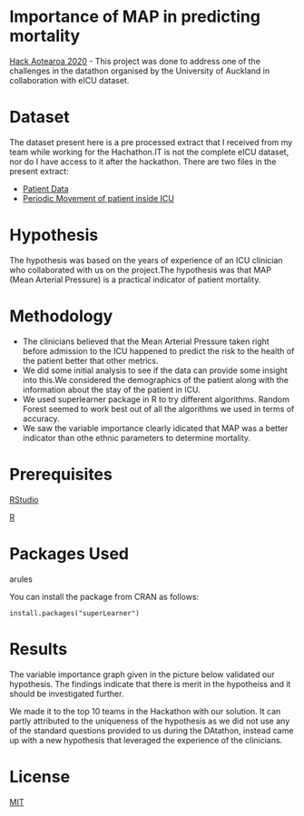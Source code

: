 # Importance of MAP in predicting mortality
[Hack Aotearoa 2020](http://hackaotearoa.co.nz/) - This project was done to address one of the challenges in the datathon organised by the University of Auckland in collaboration with eICU dataset.

# Dataset
The dataset present here is a pre processed extract that I received from my team while working for the Hachathon.IT is not the complete eICU dataset, nor do I have access to it after the hackathon.
There are two files in the present extract:
* [Patient Data](https://github.com/manvimadan12/Predicting_Mortality_using_BP_in_eICU_dataset/blob/master/Dataset/patientData.csv)
* [Periodic Movement of patient inside ICU](https://github.com/manvimadan12/Predicting_Mortality_using_BP_in_eICU_dataset/blob/master/Dataset/aperiodicNIBPmetrics.csv)

# Hypothesis
The hypothesis was based on the years of experience of an ICU clinician who collaborated with us on the project.The hypothesis was that MAP (Mean Arterial Pressure) is a practical indicator of patient mortality. 

# Methodology
* The clinicians believed that the Mean Arterial Pressure taken right before admission to the ICU happened to predict the risk to the health of the patient better that other metrics.
* We did some initial analysis to see if the data can provide some insight into this.We considered the demographics of the patient along with the information about the stay of the patient in ICU.
* We used superlearner package in R to try different algorithms. Random Forest seemed to work best out of all the algorithms we used in terms of accuracy.
* We saw the variable importance clearly idicated that MAP was a better indicator than othe ethnic parameters to determine mortality.


# Prerequisites
[RStudio](https://rstudio.com/)

[R](https://www.r-project.org/)

# Packages Used

arules

You can install the package  from CRAN as follows:

`install.packages("superLearner")`

# Results
The variable importance graph given in the picture below validated our hypothesis. The findings indicate that there is merit in the hypotheiss and it should be investigated further.

We made it to the top 10 teams in the Hackathon with our solution. It can partly attributed to the uniqueness of the hypothesis as we did not use any of the standard questions provided to us during the DAtathon, instead came up with a new hypothesis that leveraged the experience of the clinicians.


# License
[MIT](https://choosealicense.com/licenses/mit/#suggest-this-license)


